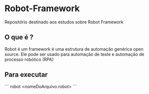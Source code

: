 # Robot-Framework

Repositório destinado aos estudos sobre Robot Framework

## O que é ?

Robot é um framework é uma estrutura de automação genérica open source. Ele pode ser usado para automação de teste e automação de processo robótico (RPA)

## Para executar

´´´
robot <nomeDoArquivo.robot>
´´´